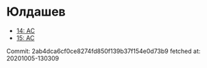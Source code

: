 # Юлдашев
- [14: AC](14.md)
- [15: AC](15.md)

Commit: 2ab4dca6cf0ce8274fd850f139b37f154e0d73b9
 fetched at: 20201005-130309

